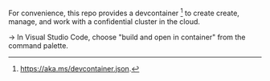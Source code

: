 For convenience, this repo provides a devcontainer [^1] to create create, manage, and work with a confidential cluster in the cloud.

→ In Visual Studio Code, choose "build and open in container" from the command palette.

[^1]: https://aka.ms/devcontainer.json.
